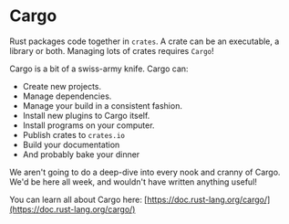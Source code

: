 # Cargo

Rust packages code together in `crates`. A crate can be an executable, a library or both. Managing lots of crates requires `Cargo`!

Cargo is a bit of a swiss-army knife. Cargo can:

* Create new projects.
* Manage dependencies.
* Manage your build in a consistent fashion.
* Install new plugins to Cargo itself.
* Install programs on your computer.
* Publish crates to `crates.io`
* Build your documentation
* And probably bake your dinner

We aren't going to do a deep-dive into every nook and cranny of Cargo. We'd be here all week, and wouldn't have written anything useful!

You can learn all about Cargo here:
[https://doc.rust-lang.org/cargo/](https://doc.rust-lang.org/cargo/)